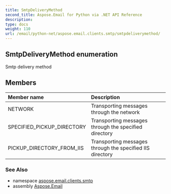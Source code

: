 ```yaml
---
title: SmtpDeliveryMethod
second_title: Aspose.Email for Python via .NET API Reference
description: 
type: docs
weight: 110
url: /email/python-net/aspose.email.clients.smtp/smtpdeliverymethod/
---
```


## SmtpDeliveryMethod enumeration

Smtp delivery method

## Members
| Member name | Description |
| :- | :- |
|NETWORK|Transporting messages through the network|
|SPECIFIED_PICKUP_DIRECTORY|Transporting messages through the specified directory|
|PICKUP_DIRECTORY_FROM_IIS|Transporting messages through the specified IIS directory|

### See Also

* namespace [aspose.email.clients.smtp](/email/python-net/aspose.email.clients.smtp/)
* assembly [Aspose.Email](/slides/python-net/)

